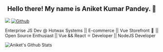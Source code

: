 <h2 align="center"> Hello there! My name is Aniket Kumar Pandey. 👋</h2>

![](https://visitor-badge.laobi.icu/badge?page_id=meet-aniket.meet-aniket)
[![Github](https://img.shields.io/github/followers/meet-aniket?label=Follow&style=social)](https://github.com/meet-aniket)  

<p align="justify">
Enterprise JS Dev @ Hotwax Systems || E-commerce || Vue Storefront 💚 || Open Source Enthusiast || Vue && React ⚛️ Developer || NodeJS Developer
</p>


![Aniket's Github Stats](https://github-readme-stats.vercel.app/api?username=meet-aniket&show_icons=true)  

<!-- ![Top Langs](https://github-readme-stats.vercel.app/api/top-langs/?username=meet-aniket) -->
